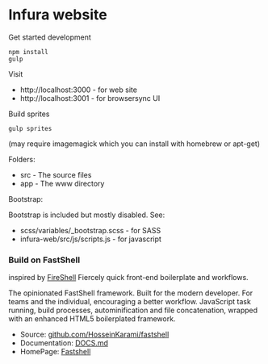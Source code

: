 # Infura website

Get started development

```
npm install 
gulp
```
Visit 
* http://localhost:3000 - for web site 
* http://localhost:3001 - for browsersync UI

Build sprites

```
gulp sprites
```
(may require imagemagick which you can install with homebrew or apt-get)

Folders:

* src - The source files
* app - The www directory 

Bootstrap: 

Bootstrap is included but mostly disabled.
See:
*  scss/variables/_bootstrap.scss - for SASS
* infura-web/src/js/scripts.js - for javascript



### Build on FastShell

inspired by [FireShell](http://getfireshell.com)
Fiercely quick front-end boilerplate and workflows.

The opinionated FastShell framework. Built for the modern developer. For teams and the individual, encouraging a better workflow. JavaScript task running, build processes, autominification and file concatenation, wrapped with an enhanced HTML5 boilerplated framework.

* Source: [github.com/HosseinKarami/fastshell](http://github.com/HosseinKarami/fastshell)
* Documentation: [DOCS.md](https://github.com/HosseinKarami/fastshell/blob/master/DOCS.md)
* HomePage: [Fastshell](https://HosseinKarami.github.io/fastshell)
